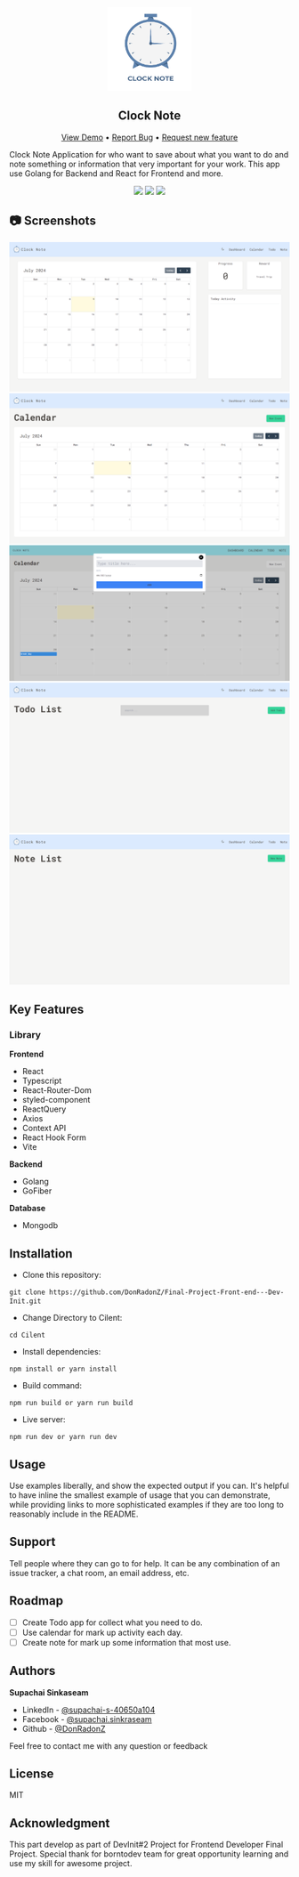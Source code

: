 
<div align="center">
    <img src="./Image/Logo/Clock_Note.png" alt="drawing" width="150"/><h2>Clock Note</h2>
</div>

<div align="center">

<a href="https://clock-note.netlify.app/">View Demo</a>
•
<a href="https://github.com/DonRadonZ/E-commerce-Dashboard/issues">Report Bug</a>
•
<a href="https://github.com/DonRadonZ/E-commerce-Dashboard/pulls">Request new feature</a>

</div>


Clock Note Application for who want to save about what you want to do and note something or information that very important for your work. This app use Golang for Backend and React for Frontend and more.

<div align="center">
<img src="https://img.shields.io/badge/Status-InComplete-success%253Fstyle%253Dflat?style=flat&color=orange
"/>
<a href="https://www.facebook.com/supachai.sinkraseam/"><img src="https://img.shields.io/badge/Supachai-1877F2?style=for-the-badge&logo=facebook&logoColor=white"/></a>
<a href="https://www.linkedin.com/in/supachai-s-40650a104/"><img src="https://img.shields.io/badge/Supachai_Sinkaseam-0077B5?style=for-the-badge&logo=linkedin&logoColor=white"/></a>
</div>

## 📷 Screenshots

<img src="./Image/Screenshot/home.png"/>
<img src="./Image/Screenshot/calendar.png"/>
<img src="./Image/Screenshot/calendar_add_data.png"/>
<img src="./Image/Screenshot/todo.png"/>
<img src="./Image/Screenshot/Note.png"/>


## Key Features


### Library

**Frontend**

* React
* Typescript
* React-Router-Dom
* styled-component
* ReactQuery
* Axios
* Context API
* React Hook Form
* Vite

**Backend**

* Golang
* GoFiber

**Database**
* Mongodb


## Installation
* Clone this repository:

```
git clone https://github.com/DonRadonZ/Final-Project-Front-end---Dev-Init.git
```

* Change Directory to Cilent:

```
cd Cilent
```

* Install dependencies:

```
npm install or yarn install
```

* Build command:

```
npm run build or yarn run build
```

* Live server:

```
npm run dev or yarn run dev
```

## Usage
Use examples liberally, and show the expected output if you can. It's helpful to have inline the smallest example of usage that you can demonstrate, while providing links to more sophisticated examples if they are too long to reasonably include in the README.

## Support
Tell people where they can go to for help. It can be any combination of an issue tracker, a chat room, an email address, etc.

## Roadmap
- [ ] Create Todo app for collect what you need to do.
- [ ] Use calendar for mark up activity each day.
- [ ] Create note for mark up some information that most use.

<!-- ## Contributing
State if you are open to contributions and what your requirements are for accepting them.

For people who want to make changes to your project, it's helpful to have some documentation on how to get started. Perhaps there is a script that they should run or some environment variables that they need to set. Make these steps explicit. These instructions could also be useful to your future self.

You can also document commands to lint the code or run tests. These steps help to ensure high code quality and reduce the likelihood that the changes inadvertently break something. Having instructions for running tests is especially helpful if it requires external setup, such as starting a Selenium server for testing in a browser. -->

## Authors
 **Supachai Sinkaseam**

* LinkedIn - [@supachai-s-40650a104](https://www.linkedin.com/in/supachai-s-40650a104/)
* Facebook - [@supachai.sinkraseam](https://www.facebook.com/supachai.sinkraseam)
* Github - [@DonRadonZ](https://github.com/DonRadonZ)

Feel free to contact me with any question or feedback

## License
MIT

## Acknowledgment
This part develop as part of DevInit#2 Project for Frontend Developer Final Project. Special thank for borntodev team for great opportunity learning and use my skill for awesome project.
